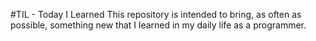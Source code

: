 #TIL - Today I Learned
This repository is intended to bring, as often as possible, something new that I learned in my daily life as a programmer.
